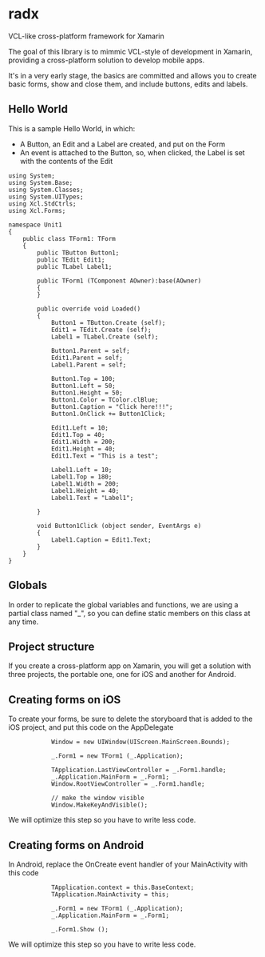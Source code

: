 # radx
VCL-like cross-platform framework for Xamarin

The goal of this library is to mimmic VCL-style of development in Xamarin, providing a cross-platform solution to develop mobile apps.

It's in a very early stage, the basics are committed and allows you to create basic forms, show and close them, and include buttons, edits and labels.

## Hello World
This is a sample Hello World, in which:
* A Button, an Edit and a Label are created, and put on the Form
* An event is attached to the Button, so, when clicked, the Label is set with the contents of the Edit
```
using System;
using System.Base;
using System.Classes;
using System.UITypes;
using Xcl.StdCtrls;
using Xcl.Forms;

namespace Unit1
{
	public class TForm1: TForm
	{
		public TButton Button1;
		public TEdit Edit1;
		public TLabel Label1;

		public TForm1 (TComponent AOwner):base(AOwner)
		{
		}

		public override void Loaded()
		{
			Button1 = TButton.Create (self);
			Edit1 = TEdit.Create (self);
			Label1 = TLabel.Create (self);

			Button1.Parent = self;
			Edit1.Parent = self;
			Label1.Parent = self;

			Button1.Top = 100;
			Button1.Left = 50;
			Button1.Height = 50;
			Button1.Color = TColor.clBlue;
			Button1.Caption = "Click here!!!";
			Button1.OnClick += Button1Click;

			Edit1.Left = 10;
			Edit1.Top = 40;
			Edit1.Width = 200;
			Edit1.Height = 40;
			Edit1.Text = "This is a test";	

			Label1.Left = 10;
			Label1.Top = 180;
			Label1.Width = 200;
			Label1.Height = 40;
			Label1.Text = "Label1";	

		}

		void Button1Click (object sender, EventArgs e)
		{
			Label1.Caption = Edit1.Text;
		}
	}
}
```
## Globals
In order to replicate the global variables and functions, we are using a partial class named "_", so you can define static members on this class at any time. 

## Project structure
If you create a cross-platform app on Xamarin, you will get a solution with three projects, the portable one, one for iOS and another for Android.

## Creating forms on iOS
To create your forms, be sure to delete the storyboard that is added to the iOS project, and put this code on the AppDelegate

```
			Window = new UIWindow(UIScreen.MainScreen.Bounds);
			
			_.Form1 = new TForm1 (_.Application);

			TApplication.LastViewController = _.Form1.handle;
			_.Application.MainForm = _.Form1;
			Window.RootViewController = _.Form1.handle;

			// make the window visible
			Window.MakeKeyAndVisible();
```
We will optimize this step so you have to write less code.

## Creating forms on Android
In Android, replace the OnCreate event handler of your MainActivity with this code

```
			TApplication.context = this.BaseContext;
			TApplication.MainActivity = this;

			_.Form1 = new TForm1 (_.Application);
			_.Application.MainForm = _.Form1;

			_.Form1.Show ();
```
We will optimize this step so you have to write less code.





